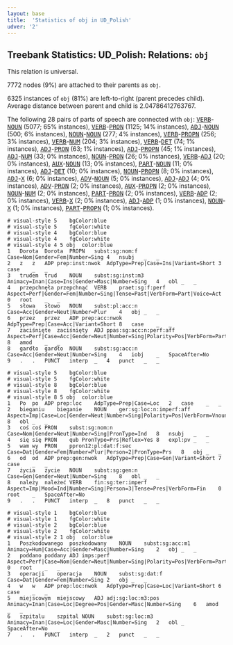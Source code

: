 ```yaml
---
layout: base
title:  'Statistics of obj in UD_Polish'
udver: '2'
---
```


## Treebank Statistics: UD_Polish: Relations: `obj`

This relation is universal.

7772 nodes (9%) are attached to their parents as `obj`.

6325 instances of `obj` (81%) are left-to-right (parent precedes child).
Average distance between parent and child is 2.04786412763767.

The following 28 pairs of parts of speech are connected with `obj`: <tt><a href="pl-pos-VERB.html">VERB</a></tt>-<tt><a href="pl-pos-NOUN.html">NOUN</a></tt> (5077; 65% instances), <tt><a href="pl-pos-VERB.html">VERB</a></tt>-<tt><a href="pl-pos-PRON.html">PRON</a></tt> (1125; 14% instances), <tt><a href="pl-pos-ADJ.html">ADJ</a></tt>-<tt><a href="pl-pos-NOUN.html">NOUN</a></tt> (500; 6% instances), <tt><a href="pl-pos-NOUN.html">NOUN</a></tt>-<tt><a href="pl-pos-NOUN.html">NOUN</a></tt> (277; 4% instances), <tt><a href="pl-pos-VERB.html">VERB</a></tt>-<tt><a href="pl-pos-PROPN.html">PROPN</a></tt> (256; 3% instances), <tt><a href="pl-pos-VERB.html">VERB</a></tt>-<tt><a href="pl-pos-NUM.html">NUM</a></tt> (204; 3% instances), <tt><a href="pl-pos-VERB.html">VERB</a></tt>-<tt><a href="pl-pos-DET.html">DET</a></tt> (74; 1% instances), <tt><a href="pl-pos-ADJ.html">ADJ</a></tt>-<tt><a href="pl-pos-PRON.html">PRON</a></tt> (63; 1% instances), <tt><a href="pl-pos-ADJ.html">ADJ</a></tt>-<tt><a href="pl-pos-PROPN.html">PROPN</a></tt> (45; 1% instances), <tt><a href="pl-pos-ADJ.html">ADJ</a></tt>-<tt><a href="pl-pos-NUM.html">NUM</a></tt> (33; 0% instances), <tt><a href="pl-pos-NOUN.html">NOUN</a></tt>-<tt><a href="pl-pos-PRON.html">PRON</a></tt> (26; 0% instances), <tt><a href="pl-pos-VERB.html">VERB</a></tt>-<tt><a href="pl-pos-ADJ.html">ADJ</a></tt> (20; 0% instances), <tt><a href="pl-pos-AUX.html">AUX</a></tt>-<tt><a href="pl-pos-NOUN.html">NOUN</a></tt> (13; 0% instances), <tt><a href="pl-pos-PART.html">PART</a></tt>-<tt><a href="pl-pos-NOUN.html">NOUN</a></tt> (11; 0% instances), <tt><a href="pl-pos-ADJ.html">ADJ</a></tt>-<tt><a href="pl-pos-DET.html">DET</a></tt> (10; 0% instances), <tt><a href="pl-pos-NOUN.html">NOUN</a></tt>-<tt><a href="pl-pos-PROPN.html">PROPN</a></tt> (8; 0% instances), <tt><a href="pl-pos-ADJ.html">ADJ</a></tt>-<tt><a href="pl-pos-X.html">X</a></tt> (6; 0% instances), <tt><a href="pl-pos-ADV.html">ADV</a></tt>-<tt><a href="pl-pos-NOUN.html">NOUN</a></tt> (5; 0% instances), <tt><a href="pl-pos-ADJ.html">ADJ</a></tt>-<tt><a href="pl-pos-ADJ.html">ADJ</a></tt> (4; 0% instances), <tt><a href="pl-pos-ADV.html">ADV</a></tt>-<tt><a href="pl-pos-PRON.html">PRON</a></tt> (2; 0% instances), <tt><a href="pl-pos-AUX.html">AUX</a></tt>-<tt><a href="pl-pos-PROPN.html">PROPN</a></tt> (2; 0% instances), <tt><a href="pl-pos-NOUN.html">NOUN</a></tt>-<tt><a href="pl-pos-NUM.html">NUM</a></tt> (2; 0% instances), <tt><a href="pl-pos-PART.html">PART</a></tt>-<tt><a href="pl-pos-PRON.html">PRON</a></tt> (2; 0% instances), <tt><a href="pl-pos-VERB.html">VERB</a></tt>-<tt><a href="pl-pos-ADP.html">ADP</a></tt> (2; 0% instances), <tt><a href="pl-pos-VERB.html">VERB</a></tt>-<tt><a href="pl-pos-X.html">X</a></tt> (2; 0% instances), <tt><a href="pl-pos-ADJ.html">ADJ</a></tt>-<tt><a href="pl-pos-ADP.html">ADP</a></tt> (1; 0% instances), <tt><a href="pl-pos-NOUN.html">NOUN</a></tt>-<tt><a href="pl-pos-X.html">X</a></tt> (1; 0% instances), <tt><a href="pl-pos-PART.html">PART</a></tt>-<tt><a href="pl-pos-PROPN.html">PROPN</a></tt> (1; 0% instances).


~~~ conllu
# visual-style 5	bgColor:blue
# visual-style 5	fgColor:white
# visual-style 4	bgColor:blue
# visual-style 4	fgColor:white
# visual-style 4 5 obj	color:blue
1	Dorota	Dorota	PROPN	subst:sg:nom:f	Case=Nom|Gender=Fem|Number=Sing	4	nsubj	_	_
2	z	z	ADP	prep:inst:nwok	AdpType=Prep|Case=Ins|Variant=Short	3	case	_	_
3	trudem	trud	NOUN	subst:sg:inst:m3	Animacy=Inan|Case=Ins|Gender=Masc|Number=Sing	4	obl	_	_
4	przepchnęła	przepchnąć	VERB	praet:sg:f:perf	Aspect=Perf|Gender=Fem|Number=Sing|Tense=Past|VerbForm=Part|Voice=Act	0	root	_	_
5	słowa	słowo	NOUN	subst:pl:acc:n	Case=Acc|Gender=Neut|Number=Plur	4	obj	_	_
6	przez	przez	ADP	prep:acc:nwok	AdpType=Prep|Case=Acc|Variant=Short	8	case	_	_
7	zaciśnięte	zaciśnięty	ADJ	ppas:sg:acc:n:perf:aff	Aspect=Perf|Case=Acc|Gender=Neut|Number=Sing|Polarity=Pos|VerbForm=Part|Voice=Pass	8	amod	_	_
8	gardło	gardło	NOUN	subst:sg:acc:n	Case=Acc|Gender=Neut|Number=Sing	4	iobj	_	SpaceAfter=No
9	.	.	PUNCT	interp	_	4	punct	_	_

~~~


~~~ conllu
# visual-style 5	bgColor:blue
# visual-style 5	fgColor:white
# visual-style 8	bgColor:blue
# visual-style 8	fgColor:white
# visual-style 8 5 obj	color:blue
1	Po	po	ADP	prep:loc	AdpType=Prep|Case=Loc	2	case	_	_
2	bieganiu	bieganie	NOUN	ger:sg:loc:n:imperf:aff	Aspect=Imp|Case=Loc|Gender=Neut|Number=Sing|Polarity=Pos|VerbForm=Vnoun	8	obl	_	_
3	coś	coś	PRON	subst:sg:nom:n	Case=Nom|Gender=Neut|Number=Sing|PronType=Ind	8	nsubj	_	_
4	się	się	PRON	qub	PronType=Prs|Reflex=Yes	8	expl:pv	_	_
5	wam	wy	PRON	ppron12:pl:dat:f:sec	Case=Dat|Gender=Fem|Number=Plur|Person=2|PronType=Prs	8	obj	_	_
6	od	od	ADP	prep:gen:nwok	AdpType=Prep|Case=Gen|Variant=Short	7	case	_	_
7	życia	życie	NOUN	subst:sg:gen:n	Case=Gen|Gender=Neut|Number=Sing	8	obl	_	_
8	należy	należeć	VERB	fin:sg:ter:imperf	Aspect=Imp|Mood=Ind|Number=Sing|Person=3|Tense=Pres|VerbForm=Fin	0	root	_	SpaceAfter=No
9	.	.	PUNCT	interp	_	8	punct	_	_

~~~


~~~ conllu
# visual-style 1	bgColor:blue
# visual-style 1	fgColor:white
# visual-style 2	bgColor:blue
# visual-style 2	fgColor:white
# visual-style 2 1 obj	color:blue
1	Poszkodowanego	poszkodowany	NOUN	subst:sg:acc:m1	Animacy=Hum|Case=Acc|Gender=Masc|Number=Sing	2	obj	_	_
2	poddano	poddany	ADJ	imps:perf	Aspect=Perf|Case=Nom|Gender=Neut|Number=Sing|Polarity=Pos|VerbForm=Part|Voice=Pass	0	root	_	_
3	operacji	operacja	NOUN	subst:sg:dat:f	Case=Dat|Gender=Fem|Number=Sing	2	obj	_	_
4	w	w	ADP	prep:loc:nwok	AdpType=Prep|Case=Loc|Variant=Short	6	case	_	_
5	miejscowym	miejscowy	ADJ	adj:sg:loc:m3:pos	Animacy=Inan|Case=Loc|Degree=Pos|Gender=Masc|Number=Sing	6	amod	_	_
6	szpitalu	szpital	NOUN	subst:sg:loc:m3	Animacy=Inan|Case=Loc|Gender=Masc|Number=Sing	2	obl	_	SpaceAfter=No
7	.	.	PUNCT	interp	_	2	punct	_	_

~~~


